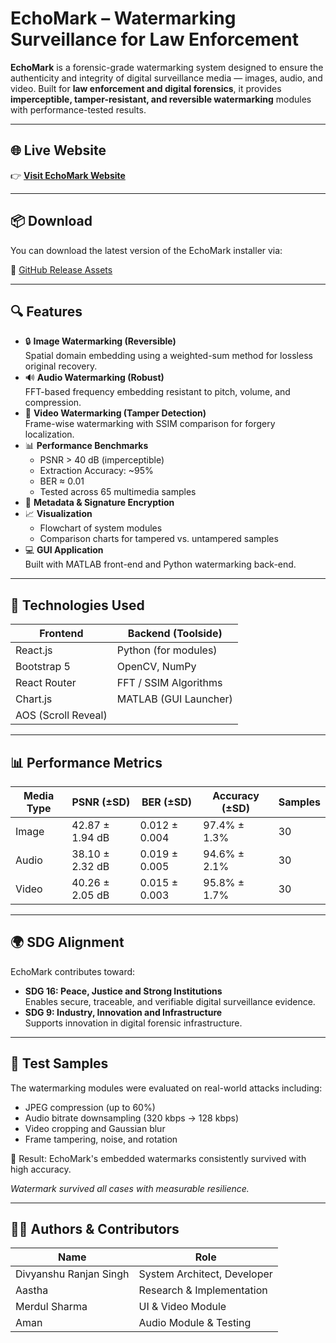 # EchoMark – Watermarking Surveillance for Law Enforcement


**EchoMark** is a forensic-grade watermarking system designed to ensure the authenticity and integrity of digital surveillance media — images, audio, and video. Built for **law enforcement and digital forensics**, it provides **imperceptible, tamper-resistant, and reversible watermarking** modules with performance-tested results.

---

## 🌐 Live Website

👉 [**Visit EchoMark Website**](https://echomark-watermarking.vercel.app/)

---

## 📦 Download

You can download the latest version of the EchoMark installer via:

🔗 [GitHub Release Assets]([https://github.com/Divyanshu-RS/EchoMark-Watermarking/releases](https://github.com/Divyanshu-RS/EchoMark-Watermarking/releases/download/v1.0.0/EchoMark.Watermarking.exe))

---

## 🔍 Features

- 🔒 **Image Watermarking (Reversible)**  
  Spatial domain embedding using a weighted-sum method for lossless original recovery.
- 🔊 **Audio Watermarking (Robust)**  
  FFT-based frequency embedding resistant to pitch, volume, and compression.
- 🎥 **Video Watermarking (Tamper Detection)**  
  Frame-wise watermarking with SSIM comparison for forgery localization.
- 📊 **Performance Benchmarks**  
  - PSNR > 40 dB (imperceptible)
  - Extraction Accuracy: ~95%
  - BER ≈ 0.01
  - Tested across 65 multimedia samples
- 🔐 **Metadata & Signature Encryption**
- 📈 **Visualization**  
  - Flowchart of system modules  
  - Comparison charts for tampered vs. untampered samples
- 💻 **GUI Application**  
  Built with MATLAB front-end and Python watermarking back-end.

---

## 🧠 Technologies Used

| Frontend      | Backend (Toolside)        |
| ------------- | ------------------------ |
| React.js      | Python (for modules)     |
| Bootstrap 5   | OpenCV, NumPy            |
| React Router  | FFT / SSIM Algorithms    |
| Chart.js      | MATLAB (GUI Launcher)    |
| AOS (Scroll Reveal) |                    |

---

## 📊 Performance Metrics

| Media Type | PSNR (±SD)     | BER (±SD)     | Accuracy (±SD) | Samples |
|------------|----------------|--------------|---------------|---------|
| Image      | 42.87 ± 1.94 dB| 0.012 ± 0.004| 97.4% ± 1.3%  | 30      |
| Audio      | 38.10 ± 2.32 dB| 0.019 ± 0.005| 94.6% ± 2.1%  | 30      |
| Video      | 40.26 ± 2.05 dB| 0.015 ± 0.003| 95.8% ± 1.7%  | 30      |

---

## 🌍 SDG Alignment

EchoMark contributes toward:

- **SDG 16: Peace, Justice and Strong Institutions**  
  Enables secure, traceable, and verifiable digital surveillance evidence.
- **SDG 9: Industry, Innovation and Infrastructure**  
  Supports innovation in digital forensic infrastructure.

---

## 🧪 Test Samples
The watermarking modules were evaluated on real-world attacks including:
- JPEG compression (up to 60%)
- Audio bitrate downsampling (320 kbps → 128 kbps)
- Video cropping and Gaussian blur
- Frame tampering, noise, and rotation

🧬 Result: EchoMark's embedded watermarks consistently survived with high accuracy.

*Watermark survived all cases with measurable resilience.*

---

## 👨‍💻 Authors & Contributors

| Name                 | Role                          |
|----------------------|------------------------------|
| Divyanshu Ranjan Singh | System Architect, Developer |
| Aastha               | Research & Implementation    |
| Merdul Sharma        | UI & Video Module            |
| Aman                 | Audio Module & Testing       |

